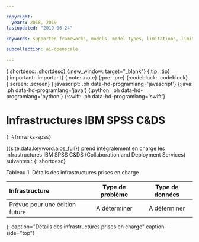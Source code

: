 ```yaml
---

copyright:
  years: 2018, 2019
lastupdated: "2019-06-24"

keywords: supported frameworks, models, model types, limitations, limits, spss, c&ds

subcollection: ai-openscale

---
```


{:shortdesc: .shortdesc}
{:new_window: target="_blank"}
{:tip: .tip}
{:important: .important}
{:note: .note}
{:pre: .pre}
{:codeblock: .codeblock}
{:screen: .screen}
{:javascript: .ph data-hd-programlang='javascript'}
{:java: .ph data-hd-programlang='java'}
{:python: .ph data-hd-programlang='python'}
{:swift: .ph data-hd-programlang='swift'}

# Infrastructures IBM SPSS C&DS
{: #frmwrks-spss}

{{site.data.keyword.aios_full}} prend intégralement en charge les infrastructures IBM SPSS C&DS (Collaboration and Deployment Services) suivantes :
{: shortdesc}


Tableau 1. Détails des infrastructures prises en charge

| Infrastructure | Type de problème | Type de données |
|:---|:---:|:---:|
| Prévue pour une édition future | A déterminer | A déterminer |
{: caption="Détails des infrastructures prises en charge" caption-side="top"}



